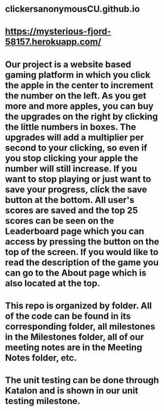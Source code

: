 # clickersanonymousCU.github.io
# https://mysterious-fjord-58157.herokuapp.com/
# Our project is a website based gaming platform in which you click the apple in the center to increment the number on the left. As you get more and more apples, you can buy the upgrades on the right by clicking the little numbers in boxes. The upgrades will add a multiplier per second to your clicking, so even if you stop clicking your apple the number will still increase. If you want to stop playing or just want to save your progress, click the save button at the bottom. All user's scores are saved and the top 25 scores can be seen on the Leaderboard page which you can access by pressing the button on the top of the screen. If you would like to read the description of the game you can go to the About page which is also located at the top. 
# This repo is organized by folder. All of the code can be found in its corresponding folder, all milestones in the Milestones folder, all of our meeting notes are in the Meeting Notes folder, etc. 
# The unit testing can be done through Katalon and is shown in our unit testing milestone. 
